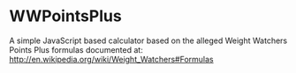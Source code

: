 WWPointsPlus
===

A simple JavaScript based calculator based on the alleged Weight Watchers Points Plus formulas documented at: http://en.wikipedia.org/wiki/Weight_Watchers#Formulas
